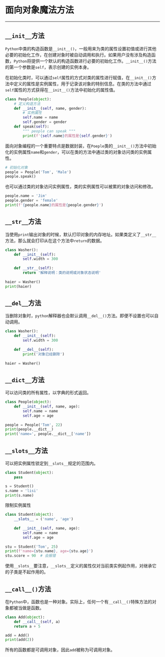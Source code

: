 # 面向对象魔法方法

---

## `__init__`方法

`Python`中类的构造函数是`__init__()`，一般用来为类的属性设置初值或进行其他必要的初始化工作，在创建对象时被自动调用和执行。如果用户没有涉及构造函数，`Python`将提供一个默认的构造函数进行必要的初始化工作。`__init__()`方法的第一个参数是`self`，表示创建的实例本身。

在初始化类时，可以通过`self`属性的方式对类的属性进行赋值，在`__init__()`方法中定义的属性是实例属性，用于记录该对象的特别信息。在类的方法中通过`self`属性的方式获得在`__init__()`方法中初始化的属性值。

```python
class People(object):
    # 定义构造方法
    def __init__(self, name, gender):
        # 实例属性
        self.name = name
        self.gender = gender
    def speak(self):
        """ people can speak """
        print(f'{self.name}的属性是{self.gender}')
```

面向对象编程的一个重要特点是数据封装，在`Poeple`类的`__init__()`方法中初始化的实例属性`name`和`gender`，可以在类的方法中通过类的对象访问类的实例属性。

```python
# 初始化对象
people = People('Tom', 'Male')
people.speak()
```

也可以通过类的对象访问实例属性，类的实例属性可以被累的对象访问和修改。

```python
people.name = 'Jim'
people.gender = 'female'
print(f'{people.name}的属性是{people.gender}')
```

## `__str__`方法

当使用`print`输出对象的时候，默认打印对象的内存地址。如果类定义了`__str__`方法，那么就会打印从在这个方法中`return`的数据。

```python
class Washer():
    def __init__(self):
        self.width = 300
        
    def __str__(self):
        return '解释说明：类的说明或对象状态说明'
    
haier = Washer()
print(haier)
```

## `__del__`方法

当删除对象时，`python`解释器也会默认调用`__del__()`方法。即便不设置也可以自动调用。

```python
class Washer():
    def __init__(self):
        self.width = 300
        
    def __del__(self):
        print('对象已经删除')
    
haier = Washer()
```

## `__dict__`方法

可以访问类的所有属性，以字典的形式返回。

```python
class People(object):
    def __init__(self, name, age):
        self.name = name
        self.age = age
        
people = People('Tom', 22)
print(people.__dict__)
print('name=', people.__dict__['name'])
```

## `__slots__`方法

可以把实例属性锁定到`__slots__`规定的范围内。

```python
class Student(object):
    pass

s = Student()
s.name = 'lisi'
print(s.name)
```

限制实例属性

```python
class Student(object):
    __slots__ = ('name', 'age')
    
    def __init__(self, name, age):
        self.name = name
        self.age = age
        
stu = Student('Tom', 25)
print(f'name={stu.name}, age={stu.age}')
stu.score = 90  # 会报错
```

使用`__slots__`要注意，`__slots__`定义的属性仅对当前类实例起作用，对继承它的子类是不起作用的。

## `__call__()`方法

在`Python`中，函数也是一种对象。实际上，任何一个有`__call__()`特殊方法的对象都被当做是函数。

```python
class Add(object):
    def __call__(self, a)
    return a + 5

add = Add()
print(add(2))
```

所有的函数都是可调用对象，因此`add`被称为可调用对象。
